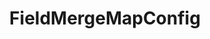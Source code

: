 ---
optionsClassName: FieldMergeMapConfig
optionsClassFullName: MigrationTools._EngineV1.Configuration.FieldMap.FieldMergeMapConfig
configurationSamples:
- name: Classic
  description: 
  code: >-
    {
      "$type": "FieldMergeMapConfig",
      "WorkItemTypeName": "*",
      "sourceFields": [
        "System.Description",
        "System.Status"
      ],
      "targetField": "System.Description",
      "formatExpression": "{0} \n {1}"
    }
  sampleFor: MigrationTools._EngineV1.Configuration.FieldMap.FieldMergeMapConfig
description: Ever wanted to merge two or three fields? This mapping will let you do just that.
className: FieldMergeMapConfig
typeName: FieldMaps
architecture: v2
options:
- parameterName: formatExpression
  type: String
  description: missng XML code comments
  defaultValue: missng XML code comments
- parameterName: sourceFields
  type: List
  description: missng XML code comments
  defaultValue: missng XML code comments
- parameterName: targetField
  type: String
  description: missng XML code comments
  defaultValue: missng XML code comments
- parameterName: WorkItemTypeName
  type: String
  description: missng XML code comments
  defaultValue: missng XML code comments
status: ready
processingTarget: Work Item Field
classFile: /src/MigrationTools/_EngineV1/Configuration/FieldMap/FieldMergeMapConfig.cs
optionsClassFile: /src/MigrationTools/_EngineV1/Configuration/FieldMap/FieldMergeMapConfig.cs

redirectFrom:
- /Reference/v2/FieldMaps/FieldMergeMapConfig/
layout: reference
toc: true
permalink: /Reference/FieldMaps/FieldMergeMapConfig/
title: FieldMergeMapConfig
categories:
- FieldMaps
- v2
topics:
- topic: notes
  path: /FieldMaps/FieldMergeMapConfig-notes.md
  exists: false
  markdown: ''
- topic: introduction
  path: /FieldMaps/FieldMergeMapConfig-introduction.md
  exists: false
  markdown: ''

---
